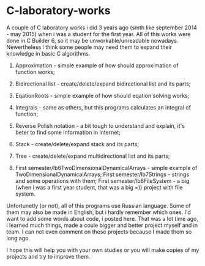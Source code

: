 # C-laboratory-works
A couple of C laboratory works i did 3 years ago (smth like september 2014 - may 2015) when i was a student for the first year.
All of this works were done in C Builder 6, so it may be unworkable/unreadable nowadays. Newertheless i think some people may need them to expand their knowledge in basic C algorithms.
1. Approximation - simple example of how should approximation of function works;
2. Bidirectional list - create/delete/expand bidirectional list and its parts;
3. EqationRoots - simple example of how should eqation solving works;
4. Integrals - same as others, but this programs calculates an integral of function;
5. Reverse Polish notation - a bit tough to understand and explain, it's beter to find some information in internet;
6. Stack - create/delete/expand stack and its parts;
7. Tree - create/delete/expand multidirectional list and its parts;

8. First semester/lb6TwoDimensionalDynamicalArrays - simple example of TwoDimensionalDynamicalArrays;
   First semester/lb7Strings - strings and some operations with them;
   First semester/lb8FileSystem - a big (when i was a first year student, that was a big =)) project with file system.

Unfortunetly (or not), all of this programs use Russian language. Some of them may also be made in English, but i hardly remember which ones.
I'd want to add some words about code, i posted here. That was a lot time ago, i learned much things, made a coule bigger and better project myself and in team. I can not even comment on these projects because I made them so long ago.

I hope this will help you with your own studies or you will make copies of my projects and try to improve them.
